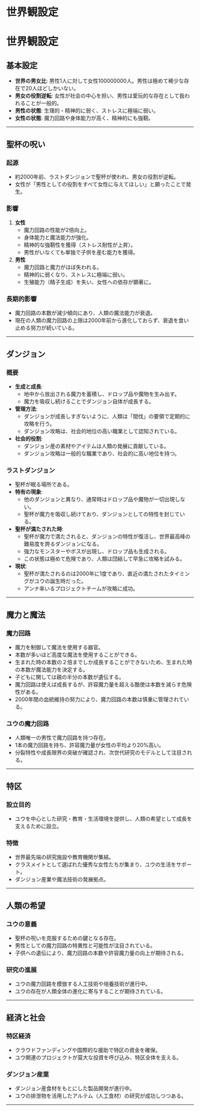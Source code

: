 # 世界観設定

# 世界観設定

## **基本設定**

- **世界の男女比**: 男性1人に対して女性100000000人。男性は極めて稀少な存在で20人ほどしかいない。
- **男女の役割逆転**: 女性が社会の中心を担い、男性は愛玩的な存在として扱われることが一般的。
- **男性の状態**: 生理的・精神的に弱く、ストレスに極端に弱い。
- **女性の状態**: 魔力回路や身体能力が高く、精神的にも強靭。

---

## **聖杯の呪い**

### **起源**

- 約2000年前、ラストダンジョンで聖杯が使われ、男女の役割が逆転。
- 女性が「男性としての役割をすべて女性に与えてほしい」と願ったことで発生。

### **影響**

1. **女性**
    - 魔力回路の性能が2倍向上。
    - 身体能力と魔法能力が強化。
    - 精神的な強靭性を獲得（ストレス耐性が上昇）。
    - 男性がいなくても単独で子供を産む能力を獲得。
2. **男性**
    - 魔力回路と魔力がほぼ失われる。
    - 精神的に弱くなり、ストレスに極端に弱い。
    - 生殖能力（精子生成）を失い、女性への依存が顕著に。

### **長期的影響**

- 魔力回路の本数が減少傾向にあり、人類の魔法能力が衰退。
- 現在の人類の魔力回路の上限は2000年前から進化しておらず、衰退を食い止める努力が続いている。

---

## **ダンジョン**

### **概要**

- **生成と成長**:
    - 地中から放出される魔力を蓄積し、ドロップ品や魔物を生み出す。
    - 魔力を吸収し続けることでダンジョン自体が成長する。
- **管理方法**:
    - ダンジョンが成長しすぎないように、人類は「間伐」の要領で定期的に攻略を行う。
    - ダンジョン攻略は、社会的地位の高い職業として認知されている。
- **社会的役割**:
    - ダンジョン産の素材やアイテムは人類の発展に貢献している。
    - ダンジョン攻略は一般的な職業であり、社会的に高い地位を持つ。

### **ラストダンジョン**

- 聖杯が眠る場所である。
- **特有の現象**:
    - 他のダンジョンと異なり、通常時はドロップ品や魔物が一切出現しない。
    - 聖杯が魔力を吸収し続けており、ダンジョンとしての特性を封じている。
- **聖杯が満たされた時**:
    - 聖杯が魔力で満たされると、ダンジョンの特性が復活し、世界最高峰の難易度を誇るダンジョンになる。
    - 強力なモンスターやボスが出現し、ドロップ品も生成される。
    - この状態は極めて危険であり、人類は団結して早急に攻略を試みる。
- **現状**:
    - 聖杯が満たされるのは2000年に1度であり、直近の満たされたタイミングがユウの誕生時だった。
    - アンナ率いるプロジェクトチームが攻略に成功。

---

## **魔力と魔法**

### **魔力回路**

- 魔力を制御して魔法を使用する器官。
- 本数が多いほど高度な魔法を使用することができる。
- 生まれた時の本数の２倍までしか成長することができないため、生まれた時の本数が魔法能力を決定する。
- 子どもに関しては親の半分の本数が遺伝する。
- 魔力回路は使えば成長するが、許容魔力量を超える酷使は本数を減らす危険性がある。
- 2000年間の血統維持の努力により、魔力回路の本数は慎重に管理されている。

### **ユウの魔力回路**

- 人類唯一の男性で魔力回路を持つ存在。
- 1本の魔力回路を持ち、許容魔力量が女性の平均より20%高い。
- 分裂特性や成長限界の突破が確認され、次世代研究のモデルとして注目される。

---

## **特区**

### **設立目的**

- ユウを中心とした研究・教育・生活環境を提供し、人類の希望として成長を支えるために設立。

### **特徴**

- 世界最先端の研究施設や教育機関が集結。
- クラスメイトとして選ばれた優秀な女性たちが集まり、ユウの生活をサポート。
- ダンジョン産業や魔法技術の発展拠点。

---

## **人類の希望**

### **ユウの意義**

- 聖杯の呪いを克服するための鍵となる存在。
- 男性としての魔力回路の特異性と可能性が注目されている。
- 子供への遺伝により、魔力回路の本数や許容魔力量の向上が期待される。

### **研究の進展**

- ユウの魔力回路を模倣する人工技術や培養技術が進行中。
- ユウの存在が人類全体の進化に寄与することが期待されている。

---

## **経済と社会**

### **特区経済**

- クラウドファンディングや国際的な援助で特区の資金を確保。
- ユウ関連のプロジェクトが莫大な投資を呼び込み、特区全体を支える。

### **ダンジョン産業**

- ダンジョン産食材をもとにした製品開発が進行中。
- ユウの排泄物を活用したアルテム（人工食材）の研究が成功しつつある。

---